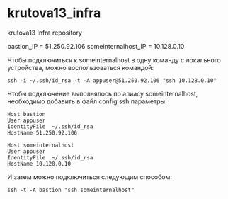 # krutova13_infra
krutova13 Infra repository

bastion_IP = 51.250.92.106
someinternalhost_IP = 10.128.0.10

Чтобы подключиться к someinternalhost в одну команду с локального устройства, можно воспользоваться командой: 

	ssh -i ~/.ssh/id_rsa -t -A appuser@51.250.92.106 "ssh 10.128.0.10"
 
Чтобы подключение выполнялось по алиасу someinternalhost, необходимо добавить в файл config ssh параметры:
	
	Host bastion
  	User appuser
  	IdentityFile  ~/.ssh/id_rsa
  	HostName 51.250.92.106

	Host someinternalhost
  	User appuser
  	IdentityFile  ~/.ssh/id_rsa
  	HostName 10.128.0.10

И затем можно подключиться следующим способом: 

	ssh -t -A bastion "ssh someinternalhost"
